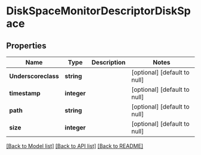 # DiskSpaceMonitorDescriptorDiskSpace

## Properties
Name | Type | Description | Notes
------------ | ------------- | ------------- | -------------
**Underscoreclass** | **string** |  | [optional] [default to null]
**timestamp** | **integer** |  | [optional] [default to null]
**path** | **string** |  | [optional] [default to null]
**size** | **integer** |  | [optional] [default to null]

[[Back to Model list]](../README.md#documentation-for-models) [[Back to API list]](../README.md#documentation-for-api-endpoints) [[Back to README]](../README.md)


